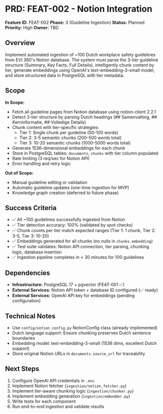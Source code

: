 # PRD: FEAT-002 - Notion Integration

**Feature ID:** FEAT-002
**Phase:** 3 (Guideline Ingestion)
**Status:** Planned
**Priority:** High
**Owner:** TBD

## Overview

Implement automated ingestion of ~100 Dutch workplace safety guidelines from EVI 360's Notion database. The system must parse the 3-tier guideline structure (Summary, Key Facts, Full Details), intelligently chunk content by tier, generate embeddings using OpenAI's text-embedding-3-small model, and store structured data in PostgreSQL with tier metadata.

## Scope

**In Scope:**
- Fetch all guideline pages from Notion database using notion-client 2.2.1
- Detect 3-tier structure by parsing Dutch headings (## Samenvatting, ## Kerninformatie, ## Volledige Details)
- Chunk content with tier-specific strategies:
  - Tier 1: Single chunk per guideline (50-100 words)
  - Tier 2: 3-5 semantic chunks (200-500 words total)
  - Tier 3: 10-20 semantic chunks (1000-5000 words total)
- Generate 1536-dimensional embeddings for each chunk
- Store in PostgreSQL tables: `documents`, `chunks` with tier column populated
- Rate limiting (3 req/sec for Notion API)
- Error handling and retry logic

**Out of Scope:**
- Manual guideline editing or validation
- Automatic guideline updates (one-time ingestion for MVP)
- Knowledge graph creation (deferred to future phase)

## Success Criteria

- ✅ All ~100 guidelines successfully ingested from Notion
- ✅ Tier detection accuracy: 100% (validated by spot checks)
- ✅ Chunk counts per tier match expected ranges (Tier 1: 1 chunk, Tier 2: 3-5, Tier 3: 10-20)
- ✅ Embeddings generated for all chunks (no nulls in `chunks.embedding`)
- ✅ Test suite validates: Notion API connection, tier parsing, chunking logic, database insertion
- ✅ Ingestion pipeline completes in < 30 minutes for 100 guidelines

## Dependencies

- **Infrastructure:** PostgreSQL 17 + pgvector (FEAT-001 ✅)
- **External Services:** Notion API token + database ID configured (✅ ready)
- **External Services:** OpenAI API key for embeddings (pending configuration)

## Technical Notes

- Use `config/notion_config.py` NotionConfig class (already implemented)
- Dutch language support: Ensure chunking preserves Dutch sentence boundaries
- Embedding model: text-embedding-3-small (1536 dims, excellent Dutch support)
- Store original Notion URLs in `documents.source_url` for traceability

## Next Steps

1. Configure OpenAI API credentials in `.env`
2. Implement Notion fetcher (`ingestion/notion_fetcher.py`)
3. Implement tier-aware chunking logic (`ingestion/chunker.py`)
4. Implement embedding generation (`ingestion/embedder.py`)
5. Write tests for each component
6. Run end-to-end ingestion and validate results
